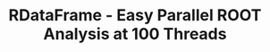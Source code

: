 ---
layout: default
title: RDataFrame - Easy Parallel ROOT Analysis at 100 Threads
authors: Danilo Piparo, Philippe Canal, Enrico Guiraud, Xavier Valls Pla, Gerardo Ganis, Guilherme Amadio, Axel Naumann and Enric Tejedor Saavedra
conference: 23rd International Conference on Computing in High Energy and Nuclear Physics (CHEP 2018) Sofia, Bulgaria, July 9-13, 2018
type: RDF
doi: 10.1051/epjconf/201921406029
---